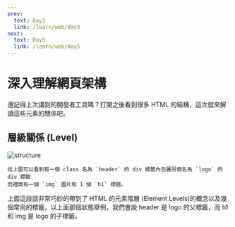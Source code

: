 ```yaml
---
prev:
  text: Day3
  link: /learn/web/day3
next:
  text: Day5
  link: /learn/web/day5
---
```


# 深入理解網頁架構

還記得上次講到的開發者工具嗎？打開之後看到很多 HTML 的結構，這次就來解讀這些元素的關係吧。

## 層級關係 (Level)

![structure](/images/htmlstructure.png)

```text:no-line-numbers
從上圖可以看到有一個 class 名為 `header` 的 div 標籤內包著另個名為 `logo` 的 div 標籤
而裡面有一個 `img` 圖片和 1 個 `h1` 標題。
```

上面這段話非常巧妙的帶到了 HTML 的元素階層 (Element Levels)的概念以及幾個常用的標籤，以上面那個狀態舉例，我們會說 header 是 logo 的父標籤，而 h1 和 img 是 logo 的子標籤。
